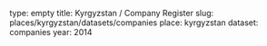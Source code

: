 type: empty
title: Kyrgyzstan / Company Register
slug: places/kyrgyzstan/datasets/companies
place: kyrgyzstan
dataset: companies
year: 2014
